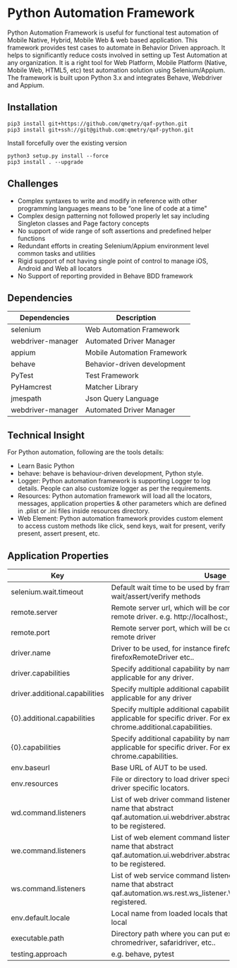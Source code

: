 # Python Automation Framework #

Python Automation Framework is useful for functional test automation of Mobile Native, Hybrid, Mobile Web & web based application. This framework provides test cases to automate in Behavior Driven approach. It helps to significantly reduce costs involved in setting up Test Automation at any organization. It is a right tool for Web Platform, Mobile Platform (Native, Mobile Web, HTML5, etc) test automation solution using Selenium/Appium.
The framework is built upon Python 3.x and integrates Behave, Webdriver and Appium.

## Installation

    pip3 install git+https://github.com/qmetry/qaf-python.git
    pip3 install git+ssh://git@github.com:qmetry/qaf-python.git

Install forcefully over the existing version

    python3 setup.py install --force
    pip3 install . --upgrade

## Challenges
* Complex syntaxes to write and modify in reference with other programming languages means to be “one line of code at a time"
* Complex design patterning not followed properly let say including Singleton classes and Page factory concepts
* No support of wide range of soft assertions and predefined helper functions
* Redundant efforts in creating Selenium/Appium environment level common tasks and utilities
* Rigid support of not having single point of control to manage iOS, Android and Web all locators
* No Support of reporting provided in Behave BDD framework

## Dependencies

| Dependencies | Description |
| --- | --- |
| selenium | Web Automation Framework |
| webdriver-manager | Automated Driver Manager |
| appium | Mobile Automation Framework |
| behave | Behavior-driven development |
| PyTest | Test Framework |
| PyHamcrest | Matcher Library |
| jmespath | Json Query Language |
| webdriver-manager | Automated Driver Manager |

## Technical Insight
For Python automation, following are the tools details:

* Learn Basic Python
* behave: behave is behaviour-driven development, Python style.
* Logger: Python automation framework is supporting Logger to log details. People can also customize logger as per the requirements.
* Resources: Python automation framework will load all the locators, messages, application properties & other parameters which are defined in .plist or .ini files inside resources directory.
* Web Element: Python automation framework provides custom element to access custom methods like click, send keys, wait for present, verify present, assert present, etc.

## Application Properties
Key  | Usage
------------- | -------------
selenium.wait.timeout | Default wait time to be used by framework by wait/assert/verify methods
remote.server | Remote server url, which will be considered if configured remote driver. e.g. http://localhost:, localhost, 127.0.0.1, etc..
remote.port | Remote server port, which will be considered if configured remote driver
driver.name | Driver to be used, for instance firefoxDriver or firefoxRemoteDriver etc..
driver.capabilities | Specify additional capability by name with this prefix that can applicable for any driver. 
driver.additional.capabilities | Specify multiple additional capabilities as map that can applicable for any driver
{0}.additional.capabilities | Specify multiple additional capabilities as map that can applicable for specific driver. For example, chrome.additional.capabilities.
{0}.capabilities | Specify additional capability by name with this prefix that can applicable for specific driver. For example, chrome.capabilities.
env.baseurl | Base URL of AUT to be used.
env.resources | File or directory to load driver specific resources, for instance driver specific locators.
wd.command.listeners | List of web driver command listeners (fully qualified class name that abstract qaf.automation.ui.webdriver.abstract_listener.DriverListener) to be registered.
we.command.listeners | List of web element command listeners (fully qualified class name that abstract qaf.automation.ui.webdriver.abstract_listener.ElementListener) to be registered.
ws.command.listeners | List of web service command listeners (fully qualified class name that abstract qaf.automation.ws.rest.ws_listener.WsListener) to be registered.
env.default.locale | Local name from loaded locals that need to treated as default local
executable.path | Directory path where you can put executable file. For example, chromedriver, safaridriver, etc..
testing.approach | e.g. behave, pytest